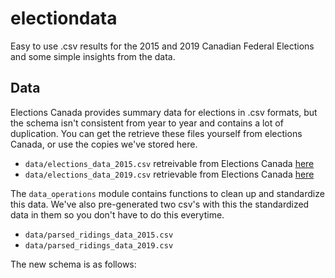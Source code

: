 # electiondata
Easy to use .csv results for the 2015 and 2019 Canadian Federal Elections and some simple insights from the data.

## Data
Elections Canada provides summary data for elections in .csv formats, but the schema isn't consistent from year to year and contains a lot of duplication. You can get the retrieve these files yourself from elections Canada, or use the copies we've stored here.

- `data/elections_data_2015.csv` retreivable from Elections Canada [here](https://www.elections.ca/content.aspx?section=res&dir=rep/off/42gedata&document=summary&lang=e)
- `data/elections_data_2019.csv` retrievable from Elections Canada [here](https://enr.elections.ca/National.aspx?lang=e)

The `data_operations` module contains functions to clean up and standardize this data. We've also pre-generated two csv's with this the standardized data in them so you don't have to do this everytime.

- `data/parsed_ridings_data_2015.csv`
- `data/parsed_ridings_data_2019.csv`

The new schema is as follows:

